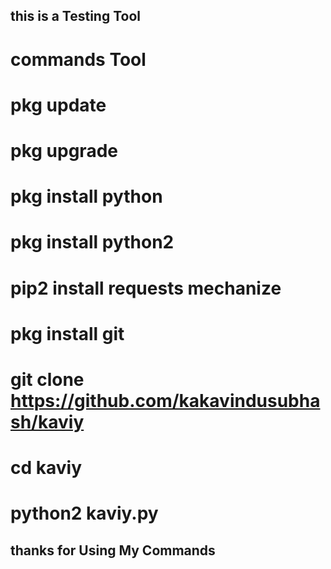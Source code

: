 ## this is a Testing Tool

# commands Tool

# pkg update

# pkg upgrade

# pkg install python 

# pkg install python2 

# pip2 install requests mechanize  

# pkg install git

# git clone https://github.com/kakavindusubhash/kaviy

# cd kaviy

# python2 kaviy.py

## thanks for Using My Commands 
